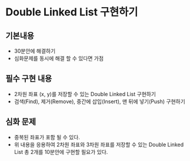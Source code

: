 # Double Linked List 구현하기
## 기본내용
- 30분안에 해결하기
- 심화문제를 동시에 해결 할 수 있다면 가점

## 필수 구현 내용
- 2차원 좌표 (x, y)를 저장할 수 있는 Double Linked List 구현하기
- 검색(Find), 제거(Remove), 중간에 삽입(Insert), 맨 뒤에 넣기(Push) 구현하기

## 심화 문제
- 중복된 좌표가 포함 될 수 있다.
- 위 내용을 응용하여 2차원 좌표와 3차원 좌표를 저장할 수 있는 Double Linked List 총 2개를 10분안에 구현할 필요가 있다.